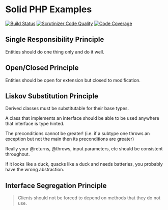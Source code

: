 # Solid PHP Examples

[![Build Status](https://travis-ci.org/AndyWendt/solid_php_examples.svg?branch=master)](https://travis-ci.org/AndyWendt/solid_php_examples) [![Scrutinizer Code Quality](https://scrutinizer-ci.com/g/AndyWendt/solid_php_examples/badges/quality-score.png?b=master)](https://scrutinizer-ci.com/g/AndyWendt/solid_php_examples/?branch=master) [![Code Coverage](https://scrutinizer-ci.com/g/AndyWendt/solid_php_examples/badges/coverage.png?b=master)](https://scrutinizer-ci.com/g/AndyWendt/solid_php_examples/?branch=master) 

## Single Responsibility Principle

Entities should do one thing only and do it well.

## Open/Closed Principle

Entities should be open for extension but closed to modification.


## Liskov Substitution Principle

Derived classes must be substitutable for their base types.

A class that implements an interface should be able to be used anywhere that interface is type hinted.

The preconditions cannot be greater! (i.e. if a subtype one throws an exception but not the main then its preconditions are greater)

Really your @returns, @throws, input parameters, etc should be consistent throughout.

If it looks like a duck, quacks like a duck and needs batteries, you probably have the wrong abstraction.  


## Interface Segregation Principle

>Clients should not be forced to depend on methods that they do not use.

